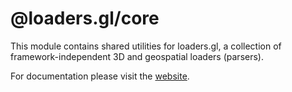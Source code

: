 # @loaders.gl/core

This module contains shared utilities for loaders.gl, a collection of framework-independent 3D and geospatial loaders (parsers).

For documentation please visit the [website](https://loaders.gl).

